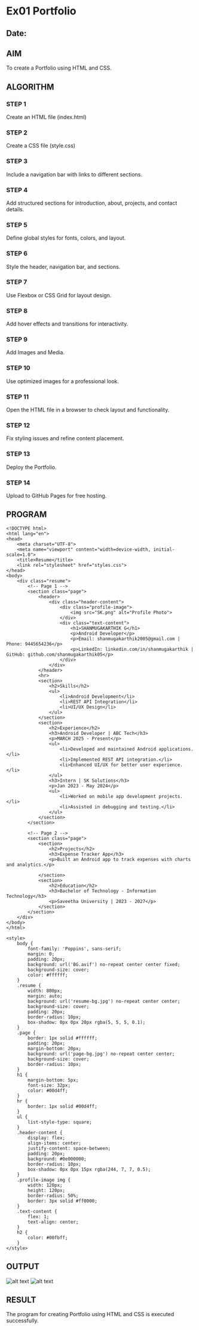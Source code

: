 # Ex01 Portfolio
## Date:

## AIM
To create a Portfolio using HTML and CSS.

## ALGORITHM
### STEP 1
Create an HTML file (index.html)

### STEP 2
Create a CSS file (style.css)

### STEP 3
Include a navigation bar with links to different sections.

### STEP 4
Add structured sections for introduction, about, projects, and contact details.

### STEP 5
Define global styles for fonts, colors, and layout.

### STEP 6
Style the header, navigation bar, and sections.

### STEP 7
Use Flexbox or CSS Grid for layout design.

### STEP 8
Add hover effects and transitions for interactivity.

### STEP 9
Add Images and Media.

### STEP 10
Use optimized images for a professional look.

### STEP 11
Open the HTML file in a browser to check layout and functionality.

### STEP 12
Fix styling issues and refine content placement.

### STEP 13
Deploy the Portfolio.

### STEP 14
Upload to GitHub Pages for free hosting.

## PROGRAM
~~~
<!DOCTYPE html>
<html lang="en">
<head>
    <meta charset="UTF-8">
    <meta name="viewport" content="width=device-width, initial-scale=1.0">
    <title>Resume</title>
    <link rel="stylesheet" href="styles.css">
</head>
<body>
    <div class="resume">
        <!-- Page 1 -->
        <section class="page">
            <header>
                <div class="header-content">
                    <div class="profile-image">
                        <img src="SK.png" alt="Profile Photo">
                    </div>
                    <div class="text-content">
                        <h1>SHANMUGAKARTHIK G</h1>
                        <p>Android Developer</p>
                        <p>Email: shanmugakarthik2005@gmail.com | Phone: 9445654236</p>
                        <p>LinkedIn: linkedin.com/in/shanmugakarthik | GitHub: github.com/shanmugakarthik05</p>
                    </div>
                </div>
            </header>
            <hr>
            <section>
                <h2>Skills</h2>
                <ul>
                    <li>Android Development</li>
                    <li>REST API Integration</li>
                    <li>UI/UX Design</li>
                </ul>
            </section>
            <section>
                <h2>Experience</h2>
                <h3>Android Developer | ABC Tech</h3>
                <p>MARCH 2025 - Present</p>
                <ul>
                    <li>Developed and maintained Android applications.</li>
                    <li>Implemented REST API integration.</li>
                    <li>Enhanced UI/UX for better user experience.</li>
                </ul>
                <h3>Intern | SK Solutions</h3>
                <p>Jan 2023 - May 2024</p>
                <ul>
                    <li>Worked on mobile app development projects.</li>
                    <li>Assisted in debugging and testing.</li>
                </ul>
            </section>
        </section>
        
        <!-- Page 2 -->
        <section class="page">
            <section>
                <h2>Projects</h2>
                <h3>Expense Tracker App</h3>
                <p>Built an Android app to track expenses with charts and analytics.</p>
               
            </section>
            <section>
                <h2>Education</h2>
                <h3>Bachelor of Technology - Information Technology</h3>
                <p>Saveetha University | 2023 - 2027</p>
            </section>
        </section>
    </div>
</body>
</html>

<style>
    body {
        font-family: 'Poppins', sans-serif;
        margin: 0;
        padding: 20px;
        background: url('BG.avif') no-repeat center center fixed;
        background-size: cover;
        color: #ffffff;
    }
    .resume {
        width: 800px;
        margin: auto;
        background: url('resume-bg.jpg') no-repeat center center;
        background-size: cover;
        padding: 20px;
        border-radius: 10px;
        box-shadow: 0px 0px 20px rgba(5, 5, 5, 0.1);
    }
    .page {
        border: 1px solid #ffffff;
        padding: 20px;
        margin-bottom: 20px;
        background: url('page-bg.jpg') no-repeat center center;
        background-size: cover;
        border-radius: 10px;
    }
    h1 {
        margin-bottom: 5px;
        font-size: 32px;
        color: #00d4ff;
    }
    hr {
        border: 1px solid #00d4ff;
    }
    ul {
        list-style-type: square;
    }
    .header-content {
        display: flex;
        align-items: center;
        justify-content: space-between;
        padding: 20px;
        background: #0e000000;
        border-radius: 10px;
        box-shadow: 0px 0px 15px rgba(244, 7, 7, 0.5);
    }
    .profile-image img {
        width: 120px;
        height: 120px;
        border-radius: 50%;
        border: 3px solid #ff0000;
    }
    .text-content {
        flex: 1;
        text-align: center;
    }
    h2 {
        color: #00fbff;
    }
</style>

~~~

## OUTPUT
![alt text](image.png)
![alt text](<image copy.png>)

## RESULT
The program for creating Portfolio using HTML and CSS is executed successfully.
